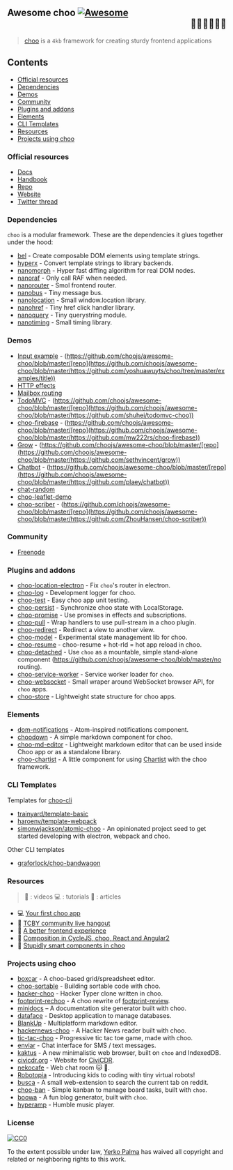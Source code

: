 ## Awesome choo [![Awesome](https://cdn.rawgit.com/sindresorhus/awesome/d7305f38d29fed78fa85652e3a63e154dd8e8829/media/badge.svg)](https://github.com/sindresorhus/awesome) <div align="right">:steam_locomotive::train::train::train::train::train:</div>

> [choo](https://choo.io/) is a `4kb` framework for creating
> sturdy frontend applications

## Contents

- [Official resources](#official-resources)
- [Dependencies](#dependencies)
- [Demos](#demos)
- [Community](#community)
- [Plugins and addons](#plugins-and-addons)
- [Elements](#elements)
- [CLI Templates](#cli-templates)
- [Resources](#resources)
- [Projects using choo](#projects-using-choo)

### Official resources

- [Docs](https://github.com/yoshuawuyts/choo/blob/master/README.md)
- [Handbook](https://github.com/yoshuawuyts/choo-handbook)
- [Repo](https://github.com/yoshuawuyts/choo)
- [Website](https://choo.io/)
- [Twitter thread](https://twitter.com/yoshuawuyts/status/730087077803528193)

### Dependencies
`choo` is a modular framework. These are the dependencies it glues together
under the hood:

- [bel](https://github.com/shama/bel) - Create composable DOM elements using
  template strings.
- [hyperx](https://github.com/substack/hyperx) - Convert template strings to
  library backends.
- [nanomorph](https://github.com/choojs/nanomorph) - Hyper fast diffing algorithm for real DOM nodes.
- [nanoraf](https://github.com/yoshuawuyts/nanoraf) - Only call RAF when needed.
- [nanorouter](https://github.com/choojs/nanorouter) - Smol frontend router.
- [nanobus](https://github.com/choojs/nanobus) - Tiny message bus.
- [nanolocation](https://github.com/choojs/nanolocation) - Small window.location library.
- [nanohref](https://github.com/choojs/nanohref) - Tiny href click handler library.
- [nanoquery](https://github.com/choojs/nanoquery) - Tiny querystring module.
- [nanotiming](https://github.com/choojs/nanotiming) - Small timing library.

### Demos

- [Input example](https://github.com/choojs/awesome-choo/blob/master/http://requirebin.com/?gist=e589473373b3100a6ace29f7bbee3186) - (https://github.com/choojs/awesome-choo/blob/master/[repo](https://github.com/choojs/awesome-choo/blob/master/https://github.com/yoshuawuyts/choo/tree/master/examples/title))
- [HTTP effects](https://hyperdev.com/#!/project/fork-fang)
- [Mailbox routing](https://github.com/yoshuawuyts/choo/tree/master/examples/mailbox)
- [TodoMVC](https://github.com/choojs/awesome-choo/blob/master/http://shuheikagawa.com/todomvc-choo) - (https://github.com/choojs/awesome-choo/blob/master/[repo](https://github.com/choojs/awesome-choo/blob/master/https://github.com/shuhei/todomvc-choo))
- [choo-firebase](https://github.com/choojs/awesome-choo/blob/master/https://choo-firebase-2ec21.firebaseapp.com) - (https://github.com/choojs/awesome-choo/blob/master/[repo](https://github.com/choojs/awesome-choo/blob/master/https://github.com/mw222rs/choo-firebase))
- [Grow](https://github.com/choojs/awesome-choo/blob/master/https://grow.static.land) - (https://github.com/choojs/awesome-choo/blob/master/[repo](https://github.com/choojs/awesome-choo/blob/master/https://github.com/sethvincent/grow))
- [Chatbot](https://github.com/choojs/awesome-choo/blob/master/http://chootbot.herokuapp.com) - (https://github.com/choojs/awesome-choo/blob/master/[repo](https://github.com/choojs/awesome-choo/blob/master/https://github.com/plaey/chatbot))
- [chat-random](https://github.com/akiva/chat-random)
- [choo-leaflet-demo](https://github.com/timwis/choo-leaflet-demo)
- [choo-scriber](https://github.com/choojs/awesome-choo/blob/master/https://zhouhansen.github.io/choo-scriber) - (https://github.com/choojs/awesome-choo/blob/master/[repo](https://github.com/choojs/awesome-choo/blob/master/https://github.com/ZhouHansen/choo-scriber))

### Community

- [Freenode](https://webchat.freenode.net/?channels=choo)

### Plugins and addons

- [choo-location-electron](https://github.com/bcomnes/choo-location-electron) - Fix `choo`'s router in electron.
- [choo-log](https://github.com/yoshuawuyts/choo-log) - Development logger for choo.
- [choo-test](https://github.com/mantoni/choo-test) - Easy choo app unit testing.
- [choo-persist](https://github.com/yoshuawuyts/choo-persist/) - Synchronize choo state with LocalStorage.
- [choo-promise](https://github.com/rahatarmanahmed/choo-promise) - Use promises in effects and subscriptions.
- [choo-pull](https://github.com/yoshuawuyts/choo-pull) - Wrap handlers to use pull-stream in a choo plugin.
- [choo-redirect](https://github.com/yoshuawuyts/choo-redirect) - Redirect a view to another view.
- [choo-model](https://github.com/yoshuawuyts/choo-model) - Experimental state management lib for choo.
- [choo-resume](https://github.com/bengourley/choo-resume) - choo-resume + hot-rld = hot app reload in choo.
- [choo-detached](https://github.com/choojs/awesome-choo/blob/master/https://github.com/graforlock/choo-detached) - Use `choo` as a mountable, simple stand-alone component (https://github.com/choojs/awesome-choo/blob/master/no routing).
- [choo-service-worker](https://github.com/choojs/choo-service-worker) - Service worker loader for `choo`.
- [choo-websocket](https://github.com/YerkoPalma/choo-websocket) - Small wraper around WebSocket browser API, for `choo` apps.
- [choo-store](https://github.com/ungoldman/choo-store) - Lightweight state structure for choo apps.

### Elements

- [dom-notifications](https://github.com/finnp/dom-notifications) - Atom-inspired notifications component.
- [choodown](https://github.com/trainyard/choodown) - A simple markdown component for choo.
- [choo-md-editor](https://github.com/dbtek/choo-md-editor) - Lightweight markdown editor that can be used inside Choo app or as a standalone library.
- [choo-chartist](https://github.com/rexmortus/choo-chartist) - A little component for using [Chartist](https://gionkunz.github.io/chartist-js/) with the choo framework.

### CLI Templates

Templates for [choo-cli](https://github.com/trainyard/choo-cli)

- [trainyard/template-basic](https://github.com/trainyard/template-basic)
- [haroenv/template-webpack](https://github.com/haroenv/template-webpack)
- [simonwjackson/atomic-choo](https://github.com/simonwjackson/atomic-choo) - An opinionated project seed to get started developing with electron, webpack and choo.

Other CLI templates
- [graforlock/choo-bandwagon](https://github.com/graforlock/choo-bandwagon)

### Resources
> :movie_camera: : videos
> :computer: : tutorials
> :book: : articles

- :computer: [Your first choo app](https://yoshuawuyts.gitbooks.io/choo/content/02_your_first_app.html)
- :movie_camera: [TCBY community live hangout](https://www.youtube.com/watch?v=a97Mw2z1SAI)
- :book: [A better frontend experience](https://medium.com/@yoshuawuyts/a-better-frontend-experience-7b0498c85658)
- :book: [Composition in CycleJS, choo, React and Angular2](http://blog.krawaller.se/posts/composition-in-cyclejs-choo-react-and-angular2)
- :book: [Stupidly smart components in choo](http://blog.krawaller.se/posts/stupidly-smart-components-in-choo)

### Projects using choo

- [boxcar](https://github.com/toddself/boxcar) - A choo-based grid/spreadsheet editor.
- [choo-sortable](https://github.com/willkessler/choo-sortable) - Building sortable code with choo.
- [hacker-choo](https://github.com/mw222rs/hacker-choo) - Hacker Typer clone written in choo.
- [footprint-rechoo](https://github.com/npeihl/footprint-rechoo) - A choo rewrite of [footprint-review](http://github.com/sjcgis/footprint-review).
- [minidocs](https://github.com/freeman-lab/minidocs) – A documentation site generator built with choo.
- [dataface](https://github.com/timwis/dataface) - Desktop application to manage databases.
- [BlankUp](https://github.com/HoverBaum/BlankUp-Electron) - Multiplatform markdown editor.
- [hackernews-choo](https://github.com/kvnneff/hackernews-choo) - A Hacker News reader built with choo.
- [tic-tac-choo](https://github.com/YerkoPalma/tic-tac-toe) - Progressive tic tac toe game, made with choo.
- [enviar](https://github.com/timwis/enviar) - Chat interface for SMS / text messages.
- [kaktus](https://github.com/kaktus/kaktus) - A new minimalistic web browser, built on `choo` and IndexedDB.
- [civicdr.org](https://github.com/CiviCDR/civicdr.org) - Website for [CiviCDR](https://civicdr.org/).
- [nekocafe](https://github.com/notenoughneon/nekocafe) - Web chat room :cat: :speech_balloon:.
- [Robotopia](https://github.com/robotopia-x/robotopia) - Introducing kids to coding with tiny virtual robots!
- [busca](https://github.com/afk-mcz/busca) - A small web-extension to search the current tab on reddit.
- [choo-ban](https://github.com/luizbaldi/choo-ban) - Simple kanban to manage board tasks, built with `choo`.
- [boowa](https://github.com/boowajs/boowa) - A fun blog generator, built with `choo`.
- [hyperamp](https://github.com/hypermodules/hyperamp) - Humble music player.

### License

[![CC0](http://mirrors.creativecommons.org/presskit/buttons/88x31/svg/cc-zero.svg)](https://creativecommons.org/publicdomain/zero/1.0/)

To the extent possible under law, [Yerko Palma](https://github.com/YerkoPalma) has waived all copyright and related or neighboring rights to this work.